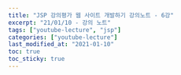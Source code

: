 ```yaml
---
title: "JSP 강의평가 웹 사이트 개발하기 강의노트 - 6강"
excerpt: "21/01/10 - 강의 노트"
tags: ["youtube-lecture", "jsp"]
categories: ["youtube-lecture"]
last_modified_at: "2021-01-10"
toc: true
toc_sticky: true
---
```

# 
